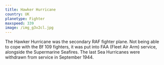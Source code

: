 ```yaml
---
title: Hawker Hurricane
country: UK
planetype: Fighter
maxspeed: 339
image: /img_g3v2cl.jpg
---
```

The Hawker Hurricane was the secondary RAF fighter plane. Not being able to cope with the Bf 109 fighters, it was put into FAA (Fleet Air Arm) service, alongside the Supermarine Seafires. The last Sea Hurricanes were withdrawn from service in September 1944.